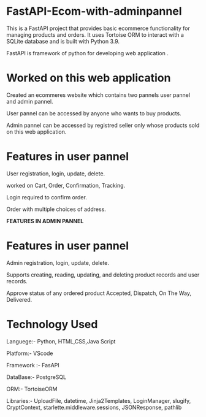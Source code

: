 # FastAPI-Ecom-with-adminpannel
This is a FastAPI project that provides basic ecommerce functionality for managing products and orders. It uses Tortoise ORM to interact with a SQLite database and is built with Python 3.9.

FastAPI is framework of python for developing web application .


# Worked on this web application
Created an ecommeres website which contains  two pannels user pannel and admin pannel.

User pannel can be accessed by anyone who wants to buy products.

Admin pannel can be accessed by registred seller only whose products sold on this web application.


# Features in user pannel
User registration, login, update, delete.

worked on Cart, Order, Confirmation, Tracking.

Login required to confirm order.

Order with multiple choices of address.


**FEATURES IN ADMIN PANNEL**
# Features in user pannel
Admin registration, login, update, delete.

Supports creating, reading, updating, and deleting product records and user records.

Approve status of any ordered product Accepted, Dispatch, On The Way, Delivered.




# Technology Used
Languege:- Python, HTML,CSS,Java Script

Platform:- VScode

Framework :- FasAPI

DataBase:- PostgreSQL

ORM:- TortoiseORM

Libraries:- UploadFile, datetime, Jinja2Templates, LoginManager, slugify, CryptContext, starlette.middleware.sessions, JSONResponse, pathlib




